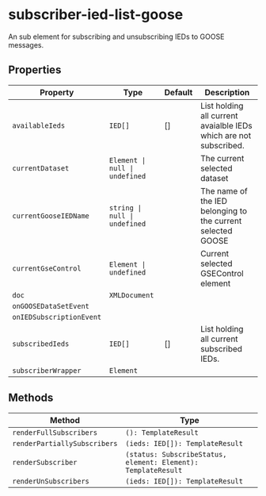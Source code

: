 # subscriber-ied-list-goose

An sub element for subscribing and unsubscribing IEDs to GOOSE messages.

## Properties

| Property                 | Type                           | Default | Description                                      |
|--------------------------|--------------------------------|---------|--------------------------------------------------|
| `availableIeds`          | `IED[]`                        | []      | List holding all current avaialble IEDs which are not subscribed. |
| `currentDataset`         | `Element \| null \| undefined` |         | The current selected dataset                     |
| `currentGooseIEDName`    | `string \| null \| undefined`  |         | The name of the IED belonging to the current selected GOOSE |
| `currentGseControl`      | `Element \| undefined`         |         | Current selected GSEControl element              |
| `doc`                    | `XMLDocument`                  |         |                                                  |
| `onGOOSEDataSetEvent`    |                                |         |                                                  |
| `onIEDSubscriptionEvent` |                                |         |                                                  |
| `subscribedIeds`         | `IED[]`                        | []      | List holding all current subscribed IEDs.        |
| `subscriberWrapper`      | `Element`                      |         |                                                  |

## Methods

| Method                       | Type                                             |
|------------------------------|--------------------------------------------------|
| `renderFullSubscribers`      | `(): TemplateResult`                             |
| `renderPartiallySubscribers` | `(ieds: IED[]): TemplateResult`                  |
| `renderSubscriber`           | `(status: SubscribeStatus, element: Element): TemplateResult` |
| `renderUnSubscribers`        | `(ieds: IED[]): TemplateResult`                  |
